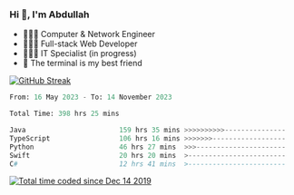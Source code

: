 <h3>Hi 👋, I'm Abdullah</h3>

- 👷🏼‍♂️ Computer & Network Engineer
- 👨🏻‍💻 Full-stack Web Developer
- 👨🏻‍💻 IT Specialist (in progress)
- 🖤 The terminal is my best friend

[![GitHub Streak](https://streak-stats.demolab.com?user=al3bad&theme=transparent&date_format=j%20M%5B%20Y%5D)](https://git.io/streak-stats)

<!--START_SECTION:waka-->

```python
From: 16 May 2023 - To: 14 November 2023

Total Time: 398 hrs 25 mins

Java                       159 hrs 35 mins >>>>>>>>>>---------------   39.92 %
TypeScript                 106 hrs 16 mins >>>>>>>------------------   26.58 %
Python                     46 hrs 27 mins  >>>----------------------   11.62 %
Swift                      20 hrs 20 mins  >------------------------   05.09 %
C#                         12 hrs 41 mins  >------------------------   03.17 %
```

<!--END_SECTION:waka-->

<p>
  <a href="https://wakatime.com/@ce2a2aac-0d6b-4d65-b864-8a4bcaf12967"><img src="https://wakatime.com/badge/user/ce2a2aac-0d6b-4d65-b864-8a4bcaf12967.svg" alt="Total time coded since Dec 14 2019" /></a>
</p>
